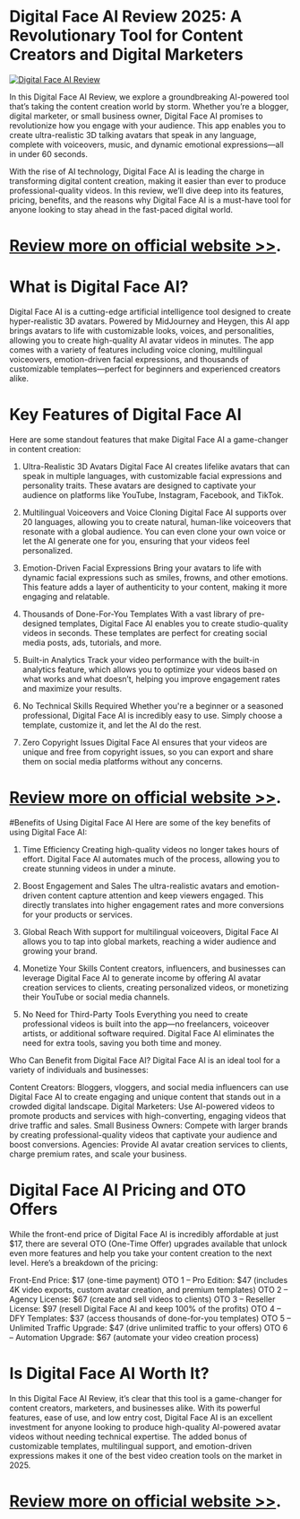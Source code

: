 # Digital Face AI Review 2025: A Revolutionary Tool for Content Creators and Digital Marketers

[![Digital Face AI Review](https://aidigireview.com/wp-content/uploads/2025/02/Digital-face-ai-review.png "Digital Face AI Review")](https://aidigireview.com/digital-face-ai-review/)


In this Digital Face AI Review, we explore a groundbreaking AI-powered tool that’s taking the content creation world by storm. Whether you’re a blogger, digital marketer, or small business owner, Digital Face AI promises to revolutionize how you engage with your audience. This app enables you to create ultra-realistic 3D talking avatars that speak in any language, complete with voiceovers, music, and dynamic emotional expressions—all in under 60 seconds.

With the rise of AI technology, Digital Face AI is leading the charge in transforming digital content creation, making it easier than ever to produce professional-quality videos. In this review, we’ll dive deep into its features, pricing, benefits, and the reasons why Digital Face AI is a must-have tool for anyone looking to stay ahead in the fast-paced digital world.

# **[Review more on official website >>](https://aidigireview.com/digital-face-ai-review/)**.

# What is Digital Face AI?
Digital Face AI is a cutting-edge artificial intelligence tool designed to create hyper-realistic 3D avatars. Powered by MidJourney and Heygen, this AI app brings avatars to life with customizable looks, voices, and personalities, allowing you to create high-quality AI avatar videos in minutes. The app comes with a variety of features including voice cloning, multilingual voiceovers, emotion-driven facial expressions, and thousands of customizable templates—perfect for beginners and experienced creators alike.

# Key Features of Digital Face AI
Here are some standout features that make Digital Face AI a game-changer in content creation:

1. Ultra-Realistic 3D Avatars
Digital Face AI creates lifelike avatars that can speak in multiple languages, with customizable facial expressions and personality traits. These avatars are designed to captivate your audience on platforms like YouTube, Instagram, Facebook, and TikTok.

2. Multilingual Voiceovers and Voice Cloning
Digital Face AI supports over 20 languages, allowing you to create natural, human-like voiceovers that resonate with a global audience. You can even clone your own voice or let the AI generate one for you, ensuring that your videos feel personalized.

3. Emotion-Driven Facial Expressions
Bring your avatars to life with dynamic facial expressions such as smiles, frowns, and other emotions. This feature adds a layer of authenticity to your content, making it more engaging and relatable.

4. Thousands of Done-For-You Templates
With a vast library of pre-designed templates, Digital Face AI enables you to create studio-quality videos in seconds. These templates are perfect for creating social media posts, ads, tutorials, and more.

5. Built-in Analytics
Track your video performance with the built-in analytics feature, which allows you to optimize your videos based on what works and what doesn’t, helping you improve engagement rates and maximize your results.

6. No Technical Skills Required
Whether you're a beginner or a seasoned professional, Digital Face AI is incredibly easy to use. Simply choose a template, customize it, and let the AI do the rest.

7. Zero Copyright Issues
Digital Face AI ensures that your videos are unique and free from copyright issues, so you can export and share them on social media platforms without any concerns.

# **[Review more on official website >>](https://aidigireview.com/digital-face-ai-review/)**.

#Benefits of Using Digital Face AI
Here are some of the key benefits of using Digital Face AI:

1. Time Efficiency
Creating high-quality videos no longer takes hours of effort. Digital Face AI automates much of the process, allowing you to create stunning videos in under a minute.

2. Boost Engagement and Sales
The ultra-realistic avatars and emotion-driven content capture attention and keep viewers engaged. This directly translates into higher engagement rates and more conversions for your products or services.

3. Global Reach
With support for multilingual voiceovers, Digital Face AI allows you to tap into global markets, reaching a wider audience and growing your brand.

4. Monetize Your Skills
Content creators, influencers, and businesses can leverage Digital Face AI to generate income by offering AI avatar creation services to clients, creating personalized videos, or monetizing their YouTube or social media channels.

5. No Need for Third-Party Tools
Everything you need to create professional videos is built into the app—no freelancers, voiceover artists, or additional software required. Digital Face AI eliminates the need for extra tools, saving you both time and money.

Who Can Benefit from Digital Face AI?
Digital Face AI is an ideal tool for a variety of individuals and businesses:

Content Creators: Bloggers, vloggers, and social media influencers can use Digital Face AI to create engaging and unique content that stands out in a crowded digital landscape.
Digital Marketers: Use AI-powered videos to promote products and services with high-converting, engaging videos that drive traffic and sales.
Small Business Owners: Compete with larger brands by creating professional-quality videos that captivate your audience and boost conversions.
Agencies: Provide AI avatar creation services to clients, charge premium rates, and scale your business.

# Digital Face AI Pricing and OTO Offers
While the front-end price of Digital Face AI is incredibly affordable at just $17, there are several OTO (One-Time Offer) upgrades available that unlock even more features and help you take your content creation to the next level. Here’s a breakdown of the pricing:

Front-End Price: $17 (one-time payment)
OTO 1 – Pro Edition: $47 (includes 4K video exports, custom avatar creation, and premium templates)
OTO 2 – Agency License: $67 (create and sell videos to clients)
OTO 3 – Reseller License: $97 (resell Digital Face AI and keep 100% of the profits)
OTO 4 – DFY Templates: $37 (access thousands of done-for-you templates)
OTO 5 – Unlimited Traffic Upgrade: $47 (drive unlimited traffic to your offers)
OTO 6 – Automation Upgrade: $67 (automate your video creation process)

# Is Digital Face AI Worth It?
In this Digital Face AI Review, it’s clear that this tool is a game-changer for content creators, marketers, and businesses alike. With its powerful features, ease of use, and low entry cost, Digital Face AI is an excellent investment for anyone looking to produce high-quality AI-powered avatar videos without needing technical expertise. The added bonus of customizable templates, multilingual support, and emotion-driven expressions makes it one of the best video creation tools on the market in 2025.

# **[Review more on official website >>](https://aidigireview.com/digital-face-ai-review/)**.
